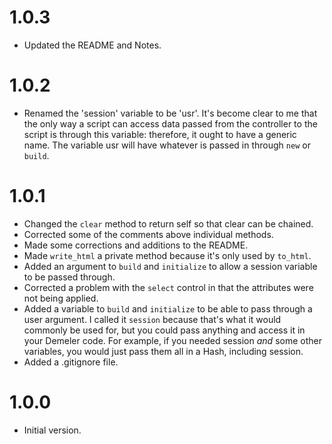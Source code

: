 # 1.0.3

* Updated the README and Notes.


# 1.0.2

* Renamed the 'session' variable to be 'usr'. It's become clear to me that the only way a script can access data passed from the controller to the script is through this variable: therefore, it ought to have a generic name. The variable usr will have whatever is passed in through `new` or `build`.

# 1.0.1

* Changed the `clear` method to return self so that clear can be chained.
* Corrected some of the comments above individual methods.
* Made some corrections and additions to the README.
* Made `write_html` a private method because it's only used by `to_html`.
* Added an argument to `build` and `initialize` to allow a session variable to be passed through.
* Corrected a problem with the `select` control in that the attributes were not being applied.
* Added a variable to `build` and `initialize` to be able to pass through a user argument. I called it `session` because that's what it would commonly be used for, but you could pass anything and access it in your Demeler code. For example, if you needed session _and_ some other variables, you would just pass them all in a Hash, including session.
* Added a .gitignore file.

# 1.0.0

* Initial version.

